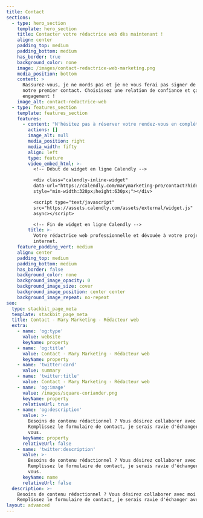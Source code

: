 ```yaml
---
title: Contact
sections:
  - type: hero_section
    template: hero_section
    title: Contacter votre rédactrice web dès maintenant !
    align: center
    padding_top: medium
    padding_bottom: medium
    has_border: true
    background_color: none
    image: /images/contact-redactrice-web-marketing.png
    media_position: bottom
    content: >
      Rassurez-vous, je ne mords pas et je ne vous ferai pas signer de devis dès
      notre premier contact. Choisissez une relation de confiance et ça, sans
      engagement !
    image_alt: contact-redactrice-web
  - type: features_section
    template: features_section
    features:
      - content: "N'hésitez pas à réserver votre rendez-vous en complétant le formulaire Calendly ci-joint.\n\nUne date, un horaire, quelques questions et vous serez rappelé dans les plus brefs délais !\n\n*Mary Marketing traite les données recueillies en utilisant votre adresse électronique pour vous communiquer des publicités concernant ces services.*\n\n*Pour en savoir plus, reportez vous à la notice\_*[*ci-jointe*](/politique-de-confidentialite)*.*\n"
        actions: []
        image_alt: null
        media_position: right
        media_width: fifty
        align: left
        type: feature
        video_embed_html: >-
          <!-- Début de widget en ligne Calendly -->

          <div class="calendly-inline-widget"
          data-url="https://calendly.com/marymarketing-pro/contact?hide_event_type_details=1"
          style="min-width:320px;height:630px;"></div>

          <script type="text/javascript"
          src="https://assets.calendly.com/assets/external/widget.js"
          async></script>

          <!-- Fin de widget en ligne Calendly -->
        title: >-
          Votre rédactrice web professionnelle et dévouée à votre projet sur
          internet.
    feature_padding_vert: medium
    align: center
    padding_top: medium
    padding_bottom: medium
    has_border: false
    background_color: none
    background_image_opacity: 0
    background_image_size: cover
    background_image_position: center center
    background_image_repeat: no-repeat
seo:
  type: stackbit_page_meta
  template: stackbit_page_meta
  title: Contact - Mary Marketing - Rédacteur web
  extra:
    - name: 'og:type'
      value: website
      keyName: property
    - name: 'og:title'
      value: Contact - Mary Marketing - Rédacteur web
      keyName: property
    - name: 'twitter:card'
      value: summary
    - name: 'twitter:title'
      value: Contact - Mary Marketing - Rédacteur web
    - name: 'og:image'
      value: /images/square-coriander.png
      keyName: property
      relativeUrl: true
    - name: 'og:description'
      value: >-
        Besoins de contenu rédactionnel ? Vous désirez collaborer avec moi ?
        Remplissez le formulaire de contact, je serais ravie d'échanger avec
        vous.
      keyName: property
      relativeUrl: false
    - name: 'twitter:description'
      value: >-
        Besoins de contenu rédactionnel ? Vous désirez collaborer avec moi ?
        Remplissez le formulaire de contact, je serais ravie d'échanger avec
        vous.
      keyName: name
      relativeUrl: false
  description: >-
    Besoins de contenu rédactionnel ? Vous désirez collaborer avec moi ?
    Remplissez le formulaire de contact, je serais ravie d'échanger avec vous.
layout: advanced
---
```

